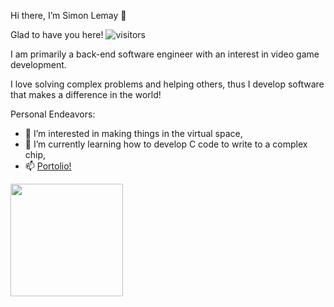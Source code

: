 Hi there, I’m Simon Lemay 👋 

Glad to have you here! ![visitors](https://visitor-badge.glitch.me/badge?page_id=page.id)

I am primarily a back-end software engineer with an interest in video game development.

I love solving complex problems and helping others, thus I develop software that makes a difference in the world!

Personal Endeavors:
- 👀 I’m interested in making things in the virtual space,
- 🌱 I’m currently learning how to develop C code to write to a complex chip,
- 📫 <a href="https://www.devsimlem.github.io">Portolio!</a>

<!---
ironleman/ironleman is a ✨ special ✨ repository because its `README.md` (this file) appears on your GitHub profile.
You can click the Preview link to take a look at your changes.
--->


<img height="180em" src="https://github-readme-stats.vercel.app/api?username=ironleman&show_icons=true&hide_border=true&&count_private=true&include_all_commits=true" />

<!--START_SECTION:waka-->
<!--END_SECTION:waka-->
